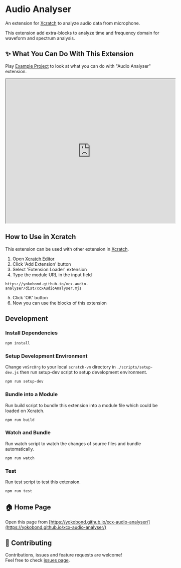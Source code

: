 # Audio Analyser
An extension for [Xcratch](https://xcratch.github.io/) to analyze audio data from microphone.

This extension add extra-blocks to analyze time and frequency domain for waveform and spectrum analysis.


## ✨ What You Can Do With This Extension

Play [Example Project](https://xcratch.github.io/editor/#https://yokobond.github.io/xcx-audio-analyser/projects/example.sb3) to look at what you can do with "Audio Analyser" extension. 
<iframe src="https://xcratch.github.io/editor/player#https://yokobond.github.io/xcx-audio-analyser/projects/example.sb3" width="540px" height="460px"></iframe>


## How to Use in Xcratch

This extension can be used with other extension in [Xcratch](https://xcratch.github.io/). 
1. Open [Xcratch Editor](https://xcratch.github.io/editor)
2. Click 'Add Extension' button
3. Select 'Extension Loader' extension
4. Type the module URL in the input field 
```
https://yokobond.github.io/xcx-audio-analyser/dist/xcxAudioAnalyser.mjs
```
5. Click 'OK' button
6. Now you can use the blocks of this extension


## Development

### Install Dependencies

```sh
npm install
```

### Setup Development Environment

Change ```vmSrcOrg``` to your local ```scratch-vm``` directory in ```./scripts/setup-dev.js``` then run setup-dev script to setup development environment.

```sh
npm run setup-dev
```

### Bundle into a Module

Run build script to bundle this extension into a module file which could be loaded on Xcratch.

```sh
npm run build
```

### Watch and Bundle

Run watch script to watch the changes of source files and bundle automatically.

```sh
npm run watch
```

### Test

Run test script to test this extension.

```sh
npm run test
```


## 🏠 Home Page

Open this page from [https://yokobond.github.io/xcx-audio-analyser/](https://yokobond.github.io/xcx-audio-analyser/)


## 🤝 Contributing

Contributions, issues and feature requests are welcome!<br />Feel free to check [issues page](https://github.com/yokobond/xcx-audio-analyser/issues). 
